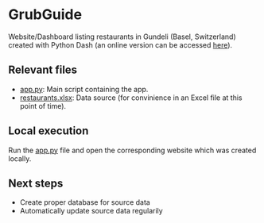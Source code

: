 # GrubGuide

Website/Dashboard listing restaurants in Gundeli (Basel, Switzerland) created with Python Dash (an online version can be accessed [here](https://grubguide.vogler.dev/)).

## Relevant files

* [app.py](app.py): Main script containing the app.
* [restaurants.xlsx](restaurants.xlsx): Data source (for convinience in an Excel file at this point of time).

## Local execution

Run the [app.py](app.py) file and open the corresponding website which was created locally.

## Next steps

* Create proper database for source data
* Automatically update source data regularily